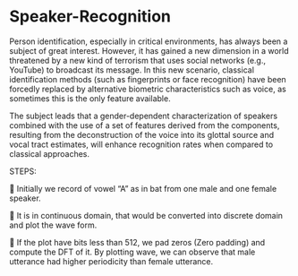 # Speaker-Recognition

Person identification, especially in critical environments, has always been a subject of great interest. However, it has gained a new dimension in a world threatened by a new kind of terrorism that uses social networks (e.g., YouTube) to broadcast its message. In this new scenario, classical identification methods (such as fingerprints or face recognition) have been forcedly replaced by alternative biometric characteristics such as voice, as sometimes this is the only feature available.

The subject leads that a gender-dependent characterization of speakers combined with the use of a set of features derived from the components, resulting from the deconstruction of the voice into its glottal source and vocal tract estimates, will enhance recognition rates when compared to classical approaches.

STEPS:

	Initially we record of vowel “A” as in bat from one male and one female speaker.

	It is in continuous domain, that would be converted into discrete domain and plot the wave form.

	If the plot have bits less than 512, we pad zeros (Zero padding) and compute the DFT of it. By plotting wave, we can observe that male utterance had higher periodicity than female utterance.


